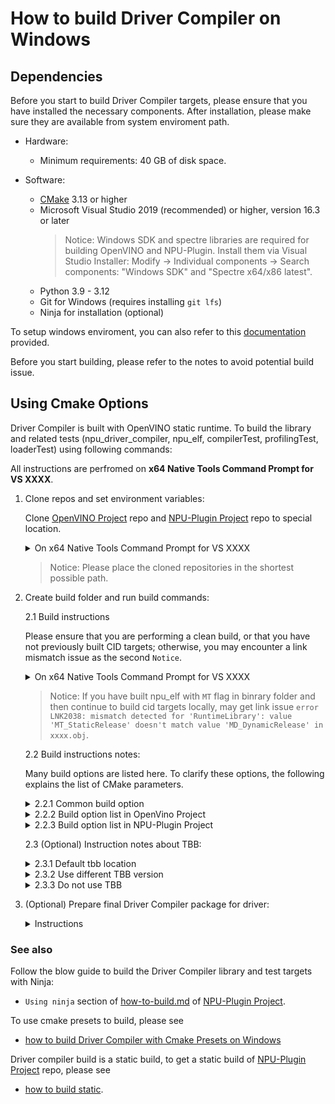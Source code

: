# How to build Driver Compiler on Windows

## Dependencies

Before you start to build Driver Compiler targets, please ensure that you have installed the necessary components. After installation, please make sure they are available from system enviroment path.

- Hardware:
    - Minimum requirements: 40 GB of disk space.

- Software:
    - [CMake](https://cmake.org/download/) 3.13 or higher
    - Microsoft Visual Studio 2019 (recommended) or higher, version 16.3 or later
        > Notice: Windows SDK and spectre libraries are required for building OpenVINO and NPU-Plugin. Install them via Visual Studio Installer: Modify -> Individual components -> Search components: "Windows SDK" and "Spectre x64/x86 latest".
    - Python 3.9 - 3.12
    - Git for Windows (requires installing `git lfs`)
    - Ninja for installation (optional)
        
To setup windows enviroment, you can also refer to this [documentation](https://github.com/intel-innersource/applications.ai.vpu-accelerators.flex-cid-tools/blob/develop/docs/windows-env-setup.md) provided.

Before you start building, please refer to the notes to avoid potential build issue.

## Using Cmake Options

Driver Compiler is built with OpenVINO static runtime. To build the library and related tests (npu_driver_compiler, npu_elf, compilerTest, profilingTest, loaderTest) using following commands:

All instructions are perfromed on **x64 Native Tools Command Prompt for VS XXXX**.

1. Clone repos and set environment variables:

    Clone [OpenVINO Project] repo and [NPU-Plugin Project] repo to special location.

    <details>
    <summary>On x64 Native Tools Command Prompt for VS XXXX</summary>

    ```sh
    # set the proxy, if required.
    # set  http_proxy=xxxx
    # set  https_proxy=xxxx

    cd C:\Users\Local_Admin\workspace  (Just an example, you should use your own path.)
    git clone https://github.com/openvinotoolkit/openvino.git 
    cd openvino
    git checkout -b master origin/master (Just an example, you could use your own branch/tag/commit.)
    git submodule update --init --recursive

    cd C:\Users\Local_Admin\workspace (Just an example, you should use your own path.)
    git clone https://github.com/openvinotoolkit/npu_plugin.git
    cd npu_plugin
    git checkout -b master origin/master (Just an example, you could use your own branch/tag/commit.)
    git submodule update --init --recursive

    set OPENVINO_HOME=C:\Users\Local_Admin\workspace\openvino (need change to your own path)
    set NPU_PLUGIN_HOME=C:\Users\Local_Admin\workspace\npu_plugin (need change to your own path)
    ```
    </details>
    
    > Notice: Please place the cloned repositories in the shortest possible path.
    
2. Create build folder and run build commands:

    2.1 Build instructions
    
    Please ensure that you are performing a clean build, or that you have not previously built CID targets; otherwise, you may encounter a link mismatch issue as the second `Notice`.

    <details>
    <summary>On x64 Native Tools Command Prompt for VS XXXX</summary>
    
    ```sh
    cd %OPENVINO_HOME%
    md build-x86_64
    cd build-x86_64
    cmake ^
    -D CMAKE_BUILD_TYPE=Release ^
    -D BUILD_SHARED_LIBS=OFF ^
    -D OPENVINO_EXTRA_MODULES=%NPU_PLUGIN_HOME% ^
    -D ENABLE_TESTS=OFF ^
    -D ENABLE_FUNCTIONAL_TESTS=OFF ^
    -D ENABLE_SAMPLES=OFF ^
    -D ENABLE_HETERO=OFF ^
    -D ENABLE_MULTI=OFF ^
    -D ENABLE_AUTO=OFF ^
    -D ENABLE_AUTO_BATCH=OFF ^
    -D ENABLE_TEMPLATE=OFF ^
    -D ENABLE_PROXY=OFF ^
    -D ENABLE_INTEL_CPU=OFF ^
    -D ENABLE_INTEL_GPU=OFF ^
    -D ENABLE_OV_ONNX_FRONTEND=OFF ^
    -D ENABLE_OV_PYTORCH_FRONTEND=OFF ^
    -D ENABLE_OV_PADDLE_FRONTEND=OFF ^
    -D ENABLE_OV_TF_FRONTEND=OFF ^
    -D ENABLE_OV_TF_LITE_FRONTEND=OFF ^
    -D ENABLE_OV_JAX_FRONTEND=OFF ^
    -D ENABLE_OV_IR_FRONTEND=ON ^
    -D THREADING=TBB ^
    -D ENABLE_TBBBIND_2_5=OFF ^
    -D ENABLE_SYSTEM_TBB=OFF ^
    -D ENABLE_TBB_RELEASE_ONLY=OFF ^
    -D ENABLE_JS=OFF ^
    -D BUILD_COMPILER_FOR_DRIVER=ON ^
    -D ENABLE_NPU_PROTOPIPE=OFF ^
    -D CMAKE_TOOLCHAIN_FILE=%OPENVINO_HOME%\cmake\toolchains\onecoreuap.toolchain.cmake ^
    ..

    cmake --build . --config Release --target gtest_main gtest ov_dev_targets compilerTest profilingTest vpuxCompilerL0Test loaderTest -j8
    # or just use
    cmake --build . --config Release --target compilerTest profilingTest vpuxCompilerL0Test loaderTest -j8
    ```
    </details>
    
    > Notice: If you have built npu_elf with `MT` flag in binrary folder and then continue to build cid targets locally, may get link issue `error LNK2038: mismatch detected for 'RuntimeLibrary': value 'MT_StaticRelease' doesn't match value 'MD_DynamicRelease' in xxxx.obj`.

    2.2 Build instructions notes:

    Many build options are listed here. To clarify these options, the following explains the list of CMake parameters.

    <details>
    <summary>2.2.1 Common build option </summary>

    ```sh
        # Build type
        CMAKE_BUILD_TYPE

        # Build library type
        BUILD_SHARED_LIBS

        # specifies locations for compilers and toolchain utilities,
        CMAKE_TOOLCHAIN_FILE
    ```

    </details>


    <details>
    <summary>2.2.2 Build option list in OpenVino Project</summary>

    For more details on the build options, please refer to this [features.cmake](https://github.com/openvinotoolkit/openvino/blob/master/cmake/features.cmake) file in [NPU-Plugin Project], which provides explanations for all the available build options.

    ```sh
        # Specify external repo
        OPENVINO_EXTRA_MODULES

        # Tests and samples
        ENABLE_TESTS
        ENABLE_FUNCTIONAL_TESTS
        ENABLE_SAMPLES

        # Plugin platform
        ENABLE_HETERO
        ENABLE_MULTI
        ENABLE_AUTO
        ENABLE_AUTO_BATCH
        ENABLE_PROXY
        ENABLE_INTEL_CPU
        ENABLE_INTEL_GPU
        ENABLE_TEMPLATE

        # Tests and samples
        ENABLE_OV_ONNX_FRONTEND
        ENABLE_OV_PYTORCH_FRONTEND
        ENABLE_OV_PADDLE_FRONTEND
        ENABLE_OV_TF_FRONTEND
        ENABLE_OV_TF_LITE_FRONTEND
        ENABLE_OV_JAX_FRONTEND
        ENABLE_OV_IR_FRONTEND

        # TBB related option
        THREADING
        ENABLE_TBBBIND_2_5
        ENABLE_SYSTEM_TBB
        ENABLE_TBB_RELEASE_ONLY

        # Enable Java Script api
        ENABLE_JS
    ```
    </details>

    <details>
    <summary>2.2.3 Build option list in NPU-Plugin Project</summary>

    For more details on the build options, please refer to this [features.cmake](https://github.com/openvinotoolkit/npu_plugin.git/blob/develop/cmake/features.cmake) file in [NPU-Plugin Project], which provides explanations for all the available build options.

    ```sh
        # Build Driver Compiler Targets
        BUILD_COMPILER_FOR_DRIVER

        # Compiler tool
        ENABLE_NPU_PROTOPIPE
    ```
    </details>

    2.3 (Optional) Instruction notes about TBB:

    <details>
    <summary>2.3.1 Default tbb location</summary>

    The build instructions uses the `-DENABLE_SYSTEM_TBB=OFF` option, which means that the TBB library downloaded by [OpenVINO Project] will be used. The download path for this TBB library is `%OPENVINO_HOME%\temp\tbb`. Within the downloaded TBB folder, `%OPENVINO_HOME%\temp\tbb\bin\tbb12.dll` and `%OPENVINO_HOME%\temp\tbb\bin\tbbmalloc.dll` are required for the Release version. 

    </details>

    <details>
    <summary>2.3.2 Use different TBB version</summary>

    If you wish to build with system TBB, you need install TBB in your local system first and then use `-DENABLE_SYSTEM_TBB=ON` option to instead of `-DENABLE_SYSTEM_TBB=OFF` option.

    If you wish to build with a specific version of TBB, you can download it from [oneTBB Project] and unzip its release package. Then use the `-DENABLE_SYSTEM_TBB=OFF -DTBBROOT=C:\Users\Local_Admin\workspace\path\to\downloaded\tbb` option to build.
    
    The version of TBB download by [OpenVINO Project] is 2021.2.5 and you can find the version info in this [file](https://github.com/openvinotoolkit/openvino/blob/master/cmake/dependencies.cmake#L105) in [OpenVINO Project]. If you would like to build TBB on your own, please refer to [INSTALL.md](https://github.com/oneapi-src/oneTBB/blob/master/INSTALL.md#build-onetbb) in [oneTBB Project] or [how to build tbb.md](./how-to-build-tbb.md).

    </details>

    <details>
    <summary>2.3.3 Do not use TBB</summary>

    If you wish to build without TBB (which will result in a slower build process), you need change `-D THREADING=TBB` to `-D THREADING=SEQ`. More info about SEQ mode, please refer to this [file](https://github.com/openvinotoolkit/openvino/blob/master/docs/dev/cmake_options_for_custom_compilation.md#options-affecting-binary-size).

    </details>

3. (Optional) Prepare final Driver Compiler package for driver:

    <details>
    <summary>Instructions</summary>

    All Driver Compiler related targets have now been generated in `%OPENVINO_HOME%\bin\intel\Release` folder, where the binary npu_driver_compiler.dll can be found. The following instructions are provided to pack Driver Compiler related targets to the specified location.

    ```sh
        #install Driver compiler related targets to current path. A `cid` folder will be generated to `%OPENVINO_HOME%\build-x86_64\`.
        cd %OPENVINO_HOME%\build-x86_64
        cmake --install .\ --prefix .\ --component CiD

        # or to get a related compressed file. A RELEASE-CiD.zip compressed file will be generated to `%OPENVINO_HOME%\build-x86_64\`.
        cpack -D CPACK_COMPONENTS_ALL=CiD -D CPACK_CMAKE_GENERATOR=Ninja -D CPACK_PACKAGE_FILE_NAME="RELEASE" -G "ZIP"
    ```
    </details>


    
### See also

Follow the blow guide to build the Driver Compiler library and test targets with Ninja:
 * `Using ninja` section of [how-to-build.md](../../../guides/how-to-build.md) of [NPU-Plugin Project].

To use cmake presets to build, please see
* [how to build Driver Compiler with Cmake Presets on Windows](./how_to_build_driver_compiler_withCmakePresets_on_windows.md)

Driver compiler build is a static build, to get a static build of [NPU-Plugin Project] repo, please see
 * [how to build static](../../../guides/how-to-build-static.md).



[OpenVINO Project]: https://github.com/openvinotoolkit/openvino
[NPU-Plugin Project]: https://github.com/openvinotoolkit/npu_plugin
[oneTBB Project]: https://github.com/oneapi-src/oneTBB